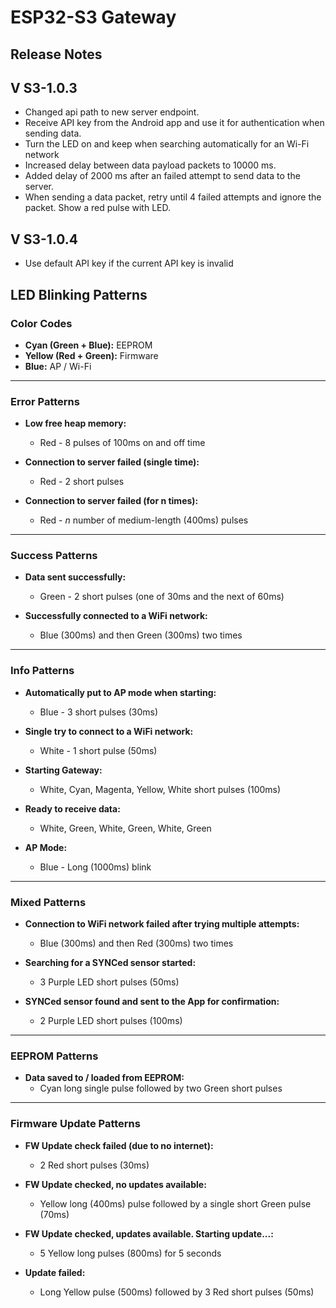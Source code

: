 # ESP32-S3 Gateway

## Release Notes

## V S3-1.0.3

- Changed api path to new server endpoint.
- Receive API key from the Android app and use it for authentication when sending data.
- Turn the LED on and keep when searching automatically for an Wi-Fi network
- Increased delay between data payload packets to 10000 ms.
- Added delay of 2000 ms after an failed attempt to send data to the server.
- When sending a data packet, retry until 4 failed attempts and ignore the packet. Show a red pulse with LED.

## V S3-1.0.4

- Use default API key if the current API key is invalid

## LED Blinking Patterns

### Color Codes

- **Cyan (Green + Blue):** EEPROM
- **Yellow (Red + Green):** Firmware
- **Blue:** AP / Wi-Fi

---

### Error Patterns

- **Low free heap memory:**

  - Red - 8 pulses of 100ms on and off time

- **Connection to server failed (single time):**

  - Red - 2 short pulses

- **Connection to server failed (for n times):**
  - Red - _n_ number of medium-length (400ms) pulses

---

### Success Patterns

- **Data sent successfully:**

  - Green - 2 short pulses (one of 30ms and the next of 60ms)

- **Successfully connected to a WiFi network:**
  - Blue (300ms) and then Green (300ms) two times

---

### Info Patterns

- **Automatically put to AP mode when starting:**

  - Blue - 3 short pulses (30ms)

- **Single try to connect to a WiFi network:**

  - White - 1 short pulse (50ms)

- **Starting Gateway:**

  - White, Cyan, Magenta, Yellow, White short pulses (100ms)

- **Ready to receive data:**

  - White, Green, White, Green, White, Green

- **AP Mode:**
  - Blue - Long (1000ms) blink

---

### Mixed Patterns

- **Connection to WiFi network failed after trying multiple attempts:**

  - Blue (300ms) and then Red (300ms) two times

- **Searching for a SYNCed sensor started:**

  - 3 Purple LED short pulses (50ms)

- **SYNCed sensor found and sent to the App for confirmation:**
  - 2 Purple LED short pulses (100ms)

---

### EEPROM Patterns

- **Data saved to / loaded from EEPROM:**
  - Cyan long single pulse followed by two Green short pulses

---

### Firmware Update Patterns

- **FW Update check failed (due to no internet):**

  - 2 Red short pulses (30ms)

- **FW Update checked, no updates available:**

  - Yellow long (400ms) pulse followed by a single short Green pulse (70ms)

- **FW Update checked, updates available. Starting update...:**

  - 5 Yellow long pulses (800ms) for 5 seconds

- **Update failed:**
  - Long Yellow pulse (500ms) followed by 3 Red short pulses (50ms)

